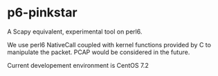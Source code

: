 # p6-pinkstar

A Scapy equivalent, experimental tool on perl6.


We use perl6 NativeCall coupled with kernel functions provided by C to manipulate the packet. PCAP would be considered in the future.

Current developement environment is CentOS 7.2


